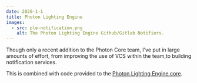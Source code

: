 ```yaml
---
date: 2020-1-1
title: Photon Lighting Engine
images: 
  - src: ple-notification.png
    alt: The Photon Lighting Engine Github/Gitlab Notifiers.
---
```

Though only a recent addition to the Photon Core team, I've put in large amounts of effort,
from improving the use of VCS within the team,to building notification services.


This is combined with code provided to the [Photon Lighting Engine core](https://github.com/Photonle/photon).